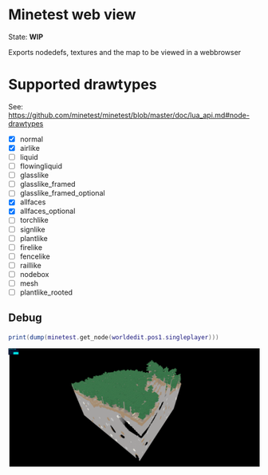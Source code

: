 
# Minetest web view

State: **WIP**

Exports nodedefs, textures and the map to be viewed in a webbrowser

# Supported drawtypes

See: https://github.com/minetest/minetest/blob/master/doc/lua_api.md#node-drawtypes

* [x] normal
* [x] airlike
* [ ] liquid
* [ ] flowingliquid
* [ ] glasslike
* [ ] glasslike_framed
* [ ] glasslike_framed_optional
* [x] allfaces
* [x] allfaces_optional
* [ ] torchlike
* [ ] signlike
* [ ] plantlike
* [ ] firelike
* [ ] fencelike
* [ ] raillike
* [ ] nodebox
* [ ] mesh
* [ ] plantlike_rooted

## Debug

```lua
print(dump(minetest.get_node(worldedit.pos1.singleplayer)))
```

![](./screenshot.png)